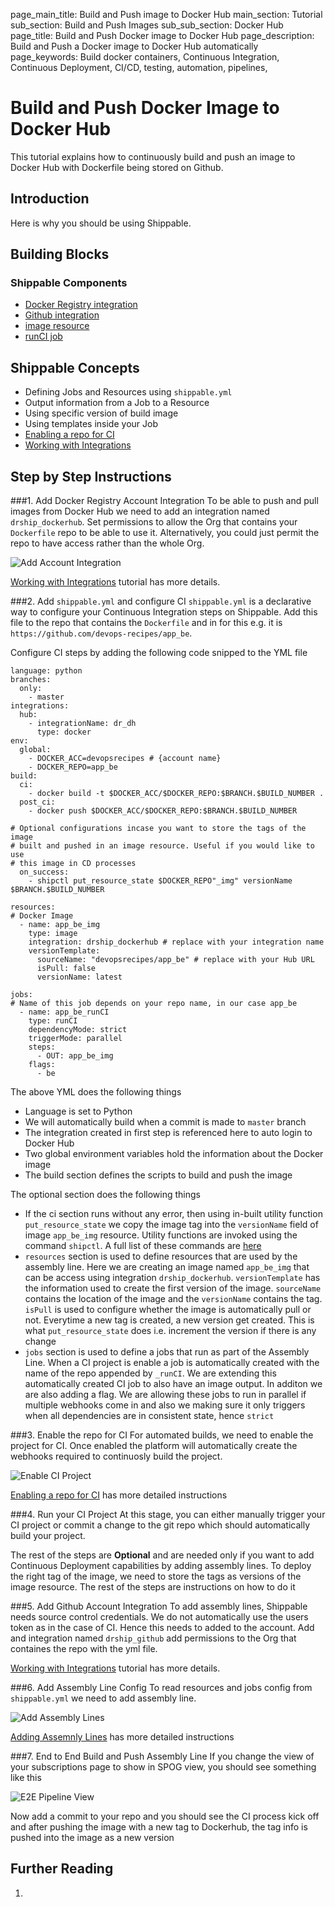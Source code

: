 page_main_title: Build and Push image to Docker Hub
main_section: Tutorial
sub_section: Build and Push Images
sub_sub_section: Docker Hub
page_title: Build and Push Docker image to Docker Hub
page_description: Build and Push a Docker image to Docker Hub automatically
page_keywords: Build docker containers, Continuous Integration, Continuous Deployment, CI/CD, testing, automation, pipelines, 

# Build and Push Docker Image to Docker Hub
This tutorial explains how to continuously build and push an image to Docker Hub with Dockerfile being stored on Github.

## Introduction

Here is why you should be using Shippable. 


## Building Blocks

### Shippable Components
* [Docker Registry integration](/platform/integration/docker-registry)
* [Github integration](/platform/integration/github)
* [image resource](/platform/workflow/resource/image)
* [runCI job](/platform/workflow/job/runci)

## Shippable Concepts
* Defining Jobs and Resources using `shippable.yml`
* Output information from a Job to a Resource
* Using specific version of build image
* Using templates inside your Job
* [Enabling a repo for CI](ci/enable-project/)
* [Working with Integrations](platform/tutorial/howto-crud-integration)

## Step by Step Instructions

###1. Add Docker Registry Account Integration
To be able to push and pull images from Docker Hub we need to add an integration named `drship_dockerhub`. Set permissions to allow the Org that contains your `Dockerfile` repo to be able to use it. Alternatively, you could just permit the repo to have access rather than the whole Org. 

<img src="/images/tutorial/build-push-docker-image-fig1.png" alt="Add Account Integration">

[Working with Integrations](platform/tutorial/howto-crud-integration) tutorial has more details.

###2. Add `shippable.yml` and configure CI
`shippable.yml` is a declarative way to configure your Continuous Integration steps on Shippable. Add this file to 
the repo that contains the `Dockerfile` and in for this e.g. it is `https://github.com/devops-recipes/app_be`.

Configure CI steps by adding the following code snipped to the YML file

```
language: python
branches:
  only:
    - master
integrations:
  hub:
    - integrationName: dr_dh
      type: docker
env:
  global:
    - DOCKER_ACC=devopsrecipes # {account name}
    - DOCKER_REPO=app_be
build:
  ci:
    - docker build -t $DOCKER_ACC/$DOCKER_REPO:$BRANCH.$BUILD_NUMBER .
  post_ci:
    - docker push $DOCKER_ACC/$DOCKER_REPO:$BRANCH.$BUILD_NUMBER

# Optional configurations incase you want to store the tags of the image
# built and pushed in an image resource. Useful if you would like to use
# this image in CD processes
  on_success:
    - shipctl put_resource_state $DOCKER_REPO"_img" versionName $BRANCH.$BUILD_NUMBER

resources:
# Docker Image
  - name: app_be_img
    type: image
    integration: drship_dockerhub # replace with your integration name
    versionTemplate:
      sourceName: "devopsrecipes/app_be" # replace with your Hub URL
      isPull: false
      versionName: latest

jobs:
# Name of this job depends on your repo name, in our case app_be
  - name: app_be_runCI
    type: runCI
    dependencyMode: strict
    triggerMode: parallel
    steps:
      - OUT: app_be_img
    flags:
      - be

```

The above YML does the following things

* Language is set to Python
* We will automatically build when a commit is made to `master` branch
* The integration created in first step is referenced here to auto login to Docker Hub
* Two global environment variables hold the information about the Docker image
* The build section defines the scripts to build and push the image

The optional section does the following things

* If the ci section runs without any error, then using in-built utility function `put_resource_state` we copy the image tag into the `versionName` field of image `app_be_img` resource. Utility functions are invoked using the command `shipctl`. A full list of these commands are [here](platform/tutorial/using-shipctl)
* `resources` section is used to define resources that are used by the assembly line. Here we are creating an image named `app_be_img` that can be access using integration `drship_dockerhub`. `versionTemplate` has the information used to create the first version of the image. `sourceName` contains the location of the image and the  `versionName` contains the tag. `isPull` is used to configure whether the image is automatically pull or not. Everytime a new tag is created, a new version get created. This is what `put_resource_state` does i.e. increment the version if there is any change
* `jobs` section is used to define a jobs that run as part of the Assembly Line. When a CI project is enable a job is automatically created with the name of the repo appended by `_runCI`. We are extending this automatically created CI job to also have an image output. In additon we are also adding a flag. We are allowing these jobs to run in parallel if multiple webhooks come in and also we making sure it only triggers when all dependencies are in consistent state, hence `strict`

###3. Enable the repo for CI
For automated builds, we need to enable the project for CI. Once enabled the platform will automatically create the webhooks required to continuosly build the project. 

<img src="/images/tutorial/build-push-docker-image-fig2.png" alt="Enable CI Project">

[Enabling a repo for CI](ci/enable-project/) has more detailed instructions

###4. Run your CI Project
At this stage, you can either manually trigger your CI project or commit a change to the git repo which should automatically build your project.


The rest of the steps are **Optional** and are needed only if you want to add Continuous Deployment capabilities by adding assembly lines. To deploy the right tag of the image, we need to store the tags as versions of the image resource. The rest of the steps are instructions on how to do it

###5. Add Github Account Integration
To add assembly lines, Shippable needs source control credentials. We do not automatically use the users token as in the case of CI. Hence this needs to added to the account. Add and integration named `drship_github` add permissions to the Org that containes the repo with the yml file.

[Working with Integrations](platform/tutorial/howto-crud-integration) tutorial has more details.

###6. Add Assembly Line Config
To read resources and jobs config from `shippable.yml` we need to add assembly line. 

<img src="/images/tutorial/build-push-docker-image-fig3.png" alt="Add Assembly Lines">

[Adding Assemnly Lines](deploy/configuration/) has more detailed instructions

###7. End to End Build and Push Assembly Line
If you change the view of your subscriptions page to show in SPOG view, you should see something like this

<img src="/images/tutorial/build-push-docker-image-fig4.png" alt="E2E Pipeline View">

Now add a commit to your repo and you should see the CI process kick off and after pushing the image with a new tag to Dockerhub, the tag info is pushed into the image as a new version

## Further Reading
1.	

